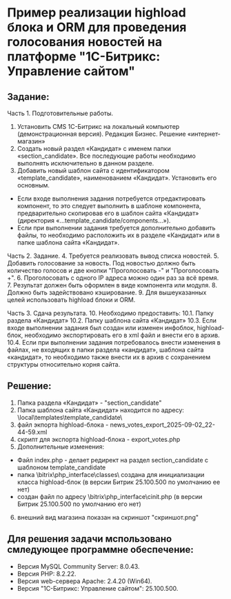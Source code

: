 # Пример реализации highload блока и ORM для проведения голосования новостей на  платформе "1С-Битрикс: Управление сайтом"

## Задание:

Часть 1. Подготовительные работы.
1. Установить CMS 1С-Битрикс на локальный компьютер (демонстрационная версия). Редакция Бизнес. Решение «интернет-магазин»
2. Создать новый раздел «Кандидат» с именем папки «section_candidate». Все последующие работы необходимо выполнять исключительно в данном разделе.
3. Добавить новый шаблон сайта с идентификатором «template_candidate», наименованием «Кандидат». Установить его основным.
- Если входе выполнения задания потребуется отредактировать компонент, то это следует выполнить в шаблоне компонента, предварительно скопировав его в шаблон сайта «Кандидат» (директория «…template_candidate/components…»).
- Если при выполнении задания требуется дополнительно добавить файлы, то необходимо расположить их в разделе «Кандидат» или в папке шаблона сайта «Кандидат».

Часть 2. Задание.
4. Требуется реализовать вывод списка новостей.
5. Добавить голосование за новость. Под новостью должно быть количество голосов и две кнопки "Проголосовать -" и "Проголосовать +".
6. Проголосовать с одного IP адреса можно один раз за всё время.
7. Результат должен быть оформлен в виде компонента или модуля.
8. Должно быть задействовано кэширование.
9. Для вышеуказанных целей использовать highload блоки и ORM.

Часть 3. Сдача результата.
10. Необходимо предоставить:
10.1. Папку раздела «Кандидат»
10.2. Папку шаблона сайта «Кандидат»
10.3. Если входе выполнении задания был создан или изменен инфоблок, highload-блок, необходимо экспортировать его в xml файл и внести его в архив.
10.4. Если при выполнении задания потребовалось внести изменения в файлах, не входящих в папки раздела «кандидат», шаблона сайта «кандидат», то необходимо также внести их в архив с сохранением структуры относительно корня сайта.

## Решение:

1. Папка раздела «Кандидат» - "section_candidate"
2. Папка шаблона сайта «Кандидат» находится по адресу: \local\templates\template_candidate\ 
3. файл экпорта highload-блока - news_votes_export_2025-09-02_22-44-59.xml
4. скрипт для экспорта highload-блока - export_votes.php
5. Дополнительные изменения: 
- Файл index.php - делает редирект на раздел section_candidate с шаблоном template_candidate
- папка \bitrix\php_interface\classes\ создана для инициализации класса highload-блок (в версии Битрик 25.100.500 по умолчанию ее нет)
- создан файл по адресу \bitrix\php_interface\cinit.php (в версии Битрик 25.100.500 по умолчанию его нет)
6. внешний вид магазина показан на cкриншот "cкриншот.png"

## Для решения задачи мспользовано смледующее программне обеспечение: 
- Версия MySQL Community Server: 8.0.43.
- Версия PHP: 8.2.22.
- Версия web-сервера Apache: 2.4.20 (Win64).
- Версия "1С-Битрикс: Управление сайтом": 25.100.500. 